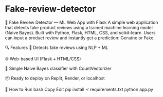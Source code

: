 # Fake-review-detector
🎯 Fake Review Detector — ML Web App with Flask
A simple web application that detects fake product reviews using a trained machine learning model (Naive Bayes). Built with Python, Flask, HTML, CSS, and scikit-learn.
Users can input a product review and instantly get a prediction: Genuine or Fake.

🔍 Features
🔎 Detects fake reviews using NLP + ML

🌐 Web-based UI (Flask + HTML/CSS)

🧠 Simple Naive Bayes classifier with CountVectorizer

📦 Ready to deploy on Replit, Render, or localhost

🚀 How to Run
bash
Copy
Edit
pip install -r requirements.txt
python app.py
